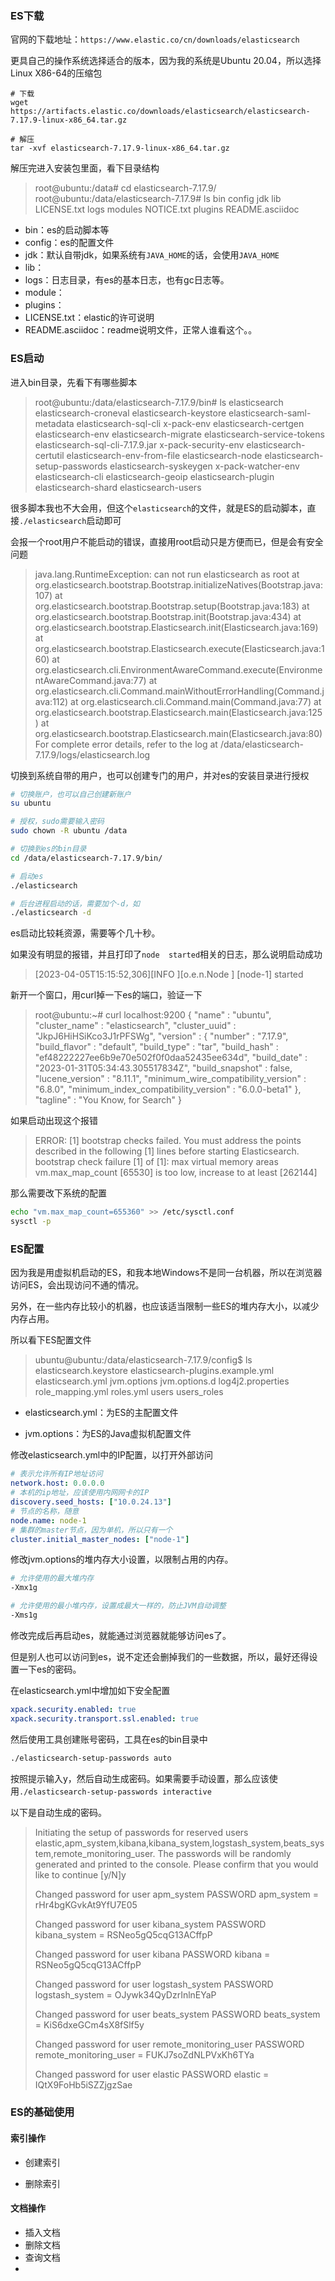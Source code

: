 

### ES下载

官网的下载地址：`https://www.elastic.co/cn/downloads/elasticsearch`



更具自己的操作系统选择适合的版本，因为我的系统是Ubuntu 20.04，所以选择Linux X86-64的压缩包
```shell
# 下载
wget https://artifacts.elastic.co/downloads/elasticsearch/elasticsearch-7.17.9-linux-x86_64.tar.gz

# 解压
tar -xvf elasticsearch-7.17.9-linux-x86_64.tar.gz
```



解压完进入安装包里面，看下目录结构

> root@ubuntu:/data# cd elasticsearch-7.17.9/
> root@ubuntu:/data/elasticsearch-7.17.9# ls
> bin  config  jdk  lib  LICENSE.txt  logs  modules  NOTICE.txt  plugins  README.asciidoc



- bin：es的启动脚本等
- config：es的配置文件
- jdk：默认自带jdk，如果系统有`JAVA_HOME`的话，会使用`JAVA_HOME`
- lib：
- logs：日志目录，有es的基本日志，也有gc日志等。
- module：
- plugins：
- LICENSE.txt：elastic的许可说明
- README.asciidoc：readme说明文件，正常人谁看这个。。



### ES启动

进入bin目录，先看下有哪些脚本

> root@ubuntu:/data/elasticsearch-7.17.9/bin# ls
> elasticsearch           elasticsearch-croneval       elasticsearch-keystore  elasticsearch-saml-metadata    elasticsearch-sql-cli             x-pack-env
> elasticsearch-certgen   elasticsearch-env            elasticsearch-migrate   elasticsearch-service-tokens   elasticsearch-sql-cli-7.17.9.jar  x-pack-security-env
> elasticsearch-certutil  elasticsearch-env-from-file  elasticsearch-node      elasticsearch-setup-passwords  elasticsearch-syskeygen           x-pack-watcher-env
> elasticsearch-cli       elasticsearch-geoip          elasticsearch-plugin    elasticsearch-shard            elasticsearch-users



很多脚本我也不大会用，但这个`elasticsearch`的文件，就是ES的启动脚本，直接`./elasticsearch`启动即可



会报一个root用户不能启动的错误，直接用root启动只是方便而已，但是会有安全问题

> java.lang.RuntimeException: can not run elasticsearch as root
>         at org.elasticsearch.bootstrap.Bootstrap.initializeNatives(Bootstrap.java:107)
>         at org.elasticsearch.bootstrap.Bootstrap.setup(Bootstrap.java:183)
>         at org.elasticsearch.bootstrap.Bootstrap.init(Bootstrap.java:434)
>         at org.elasticsearch.bootstrap.Elasticsearch.init(Elasticsearch.java:169)
>         at org.elasticsearch.bootstrap.Elasticsearch.execute(Elasticsearch.java:160)
>         at org.elasticsearch.cli.EnvironmentAwareCommand.execute(EnvironmentAwareCommand.java:77)
>         at org.elasticsearch.cli.Command.mainWithoutErrorHandling(Command.java:112)
>         at org.elasticsearch.cli.Command.main(Command.java:77)
>         at org.elasticsearch.bootstrap.Elasticsearch.main(Elasticsearch.java:125)
>         at org.elasticsearch.bootstrap.Elasticsearch.main(Elasticsearch.java:80)
> For complete error details, refer to the log at /data/elasticsearch-7.17.9/logs/elasticsearch.log



切换到系统自带的用户，也可以创建专门的用户，并对es的安装目录进行授权

```sh
# 切换账户，也可以自己创建新账户
su ubuntu

# 授权，sudo需要输入密码
sudo chown -R ubuntu /data

# 切换到es的bin目录
cd /data/elasticsearch-7.17.9/bin/

# 启动es
./elasticsearch

# 后台进程启动的话，需要加个-d，如
./elasticsearch -d
```



es启动比较耗资源，需要等个几十秒。

如果没有明显的报错，并且打印了`node  started`相关的日志，那么说明启动成功

> [2023-04-05T15:15:52,306][INFO ][o.e.n.Node               ] [node-1] started



新开一个窗口，用curl掉一下es的端口，验证一下

> root@ubuntu:~# curl localhost:9200
> {
>   "name" : "ubuntu",
>   "cluster_name" : "elasticsearch",
>   "cluster_uuid" : "JkpJ6HiHSiKco3J1rPFSWg",
>   "version" : {
>     "number" : "7.17.9",
>     "build_flavor" : "default",
>     "build_type" : "tar",
>     "build_hash" : "ef48222227ee6b9e70e502f0f0daa52435ee634d",
>     "build_date" : "2023-01-31T05:34:43.305517834Z",
>     "build_snapshot" : false,
>     "lucene_version" : "8.11.1",
>     "minimum_wire_compatibility_version" : "6.8.0",
>     "minimum_index_compatibility_version" : "6.0.0-beta1"
>   },
>   "tagline" : "You Know, for Search"
> }



如果启动出现这个报错

> ERROR: [1] bootstrap checks failed. You must address the points described in the following [1] lines before starting Elasticsearch.
> bootstrap check failure [1] of [1]: max virtual memory areas vm.max_map_count [65530] is too low, increase to at least [262144]



那么需要改下系统的配置

```sh
echo "vm.max_map_count=655360" >> /etc/sysctl.conf
sysctl -p
```



### ES配置

因为我是用虚拟机启动的ES，和我本地Windows不是同一台机器，所以在浏览器访问ES，会出现访问不通的情况。

另外，在一些内存比较小的机器，也应该适当限制一些ES的堆内存大小，以减少内存占用。



所以看下ES配置文件

> ubuntu@ubuntu:/data/elasticsearch-7.17.9/config$ ls
> elasticsearch.keystore  elasticsearch-plugins.example.yml  elasticsearch.yml  jvm.options  jvm.options.d  log4j2.properties  role_mapping.yml  roles.yml  users  users_roles



- elasticsearch.yml：为ES的主配置文件

- jvm.options：为ES的Java虚拟机配置文件



修改elasticsearch.yml中的IP配置，以打开外部访问

```yaml
# 表示允许所有IP地址访问
network.host: 0.0.0.0
# 本机的ip地址，应该使用内网网卡的IP
discovery.seed_hosts: ["10.0.24.13"]
# 节点的名称，随意
node.name: node-1
# 集群的master节点，因为单机，所以只有一个
cluster.initial_master_nodes: ["node-1"]
```



修改jvm.options的堆内存大小设置，以限制占用的内存。

```sh
# 允许使用的最大堆内存
-Xmx1g

# 允许使用的最小堆内存，设置成最大一样的，防止JVM自动调整
-Xms1g
```



修改完成后再启动es，就能通过浏览器就能够访问es了。

但是别人也可以访问到es，说不定还会删掉我们的一些数据，所以，最好还得设置一下es的密码。



在elasticsearch.yml中增加如下安全配置

```yaml
xpack.security.enabled: true
xpack.security.transport.ssl.enabled: true
```



然后使用工具创建账号密码，工具在es的bin目录中

```sh
./elasticsearch-setup-passwords auto
```



按照提示输入y，然后自动生成密码。如果需要手动设置，那么应该使用`./elasticsearch-setup-passwords interactive`

以下是自动生成的密码。

> Initiating the setup of passwords for reserved users elastic,apm_system,kibana,kibana_system,logstash_system,beats_system,remote_monitoring_user.
> The passwords will be randomly generated and printed to the console.
> Please confirm that you would like to continue [y/N]y
>
>
> Changed password for user apm_system
> PASSWORD apm_system = rHr4bgKGvkAt9YfU7E05
>
> Changed password for user kibana_system
> PASSWORD kibana_system = RSNeo5gQ5cqG13ACffpP
>
> Changed password for user kibana
> PASSWORD kibana = RSNeo5gQ5cqG13ACffpP
>
> Changed password for user logstash_system
> PASSWORD logstash_system = OJywk34QyDzrInlnEYaP
>
> Changed password for user beats_system
> PASSWORD beats_system = KiS6dxeGCm4sX8fSlf5y
>
> Changed password for user remote_monitoring_user
> PASSWORD remote_monitoring_user = FUKJ7soZdNLPVxKh6TYa
>
> Changed password for user elastic
> PASSWORD elastic = IQtX9FoHb5iSZZjgzSae





### ES的基础使用

#### 索引操作

- 创建索引



- 删除索引



#### 文档操作

- 插入文档
- 删除文档
- 查询文档
- 



